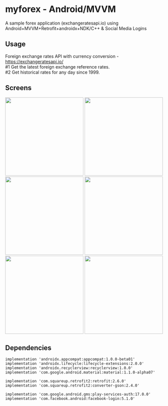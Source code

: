 # myforex - Android/MVVM
A sample forex application (exchangeratesapi.io) using Android+MVVM+Retrofit+androidx+NDK/C++ & Social Media Logins

## Usage
Foreign exchange rates API with currency conversion - https://exchangeratesapi.io/ <br/>
#1 Get the latest foreign exchange reference rates. <br/>
#2 Get historical rates for any day since 1999. <br/>

## Screens
<p float="left">
<img src="https://user-images.githubusercontent.com/8142623/59968005-8e5ea380-9550-11e9-9a0e-a16a9c6a858b.png" width="250">
<img src="https://user-images.githubusercontent.com/8142623/59968006-8ef73a00-9550-11e9-9a14-29577a84184f.png" width="250">
<img src="https://user-images.githubusercontent.com/8142623/59968007-8ef73a00-9550-11e9-8197-99d47fb22c07.png" width="250">
<img src="https://user-images.githubusercontent.com/8142623/59968008-8f8fd080-9550-11e9-84a3-fb20adc5e08a.png" width="250">
<img src="https://user-images.githubusercontent.com/8142623/59968009-8f8fd080-9550-11e9-8f82-3b6a2a283802.png" width="250">
<img src="https://user-images.githubusercontent.com/8142623/59968010-90286700-9550-11e9-8d3e-b33e18f9e375.png" width="250">
</p>

## Dependencies
    implementation 'androidx.appcompat:appcompat:1.0.0-beta01'
    implementation 'androidx.lifecycle:lifecycle-extensions:2.0.0'
    implementation 'androidx.recyclerview:recyclerview:1.0.0'
    implementation 'com.google.android.material:material:1.1.0-alpha07'

    implementation 'com.squareup.retrofit2:retrofit:2.6.0'
    implementation 'com.squareup.retrofit2:converter-gson:2.4.0'

    implementation 'com.google.android.gms:play-services-auth:17.0.0'
    implementation 'com.facebook.android:facebook-login:5.1.0'
